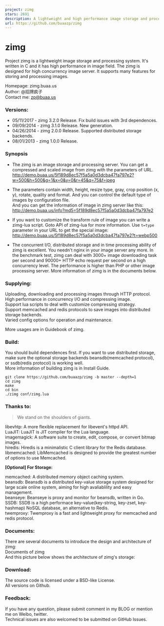 ```yaml
---
project: zimg
stars: 2691
description: A lightweight and high performance image storage and processing system.
url: https://github.com/buaazp/zimg
---
```


zimg
====

Project zimg is a lightweight image storage and processing system. It's written in C and it has high performance in image field. The zimg is designed for high concurrency image server. It supports many features for storing and processing images.

Homepage: zimg.buaa.us  
Author: @招牌疯子  
Contact me: zp@buaa.us

### Versions:

-   05/11/2017 - zimg 3.2.0 Release. Fix build issues with 3rd dependences.
-   09/09/2014 - zimg 3.1.0 Release. New generation.
-   04/26/2014 - zimg 2.0.0 Release. Supported distributed storage backends.
-   08/01/2013 - zimg 1.0.0 Release.

### Synopsis

-   The zimg is an image storage and processing server. You can get a compressed and scaled image from zimg with the parameters of URL.  
    http://demo.buaa.us/5f189d8ec57f5a5a0d3dcba47fa797e2?w=500&h=500&g=1&x=0&y=0&r=45&q=75&f=jpeg
    
-   The parameters contain width, height, resize type, gray, crop position (x, y), rotate, quality and format. And you can control the default type of images by configuration file.  
    And you can get the information of image in zimg server like this:  
    http://demo.buaa.us/info?md5=5f189d8ec57f5a5a0d3dcba47fa797e2
    
-   If you want to customize the transform rule of image you can write a zimg-lua script. Goto API of zimg-lua for more information. Use `t=type` parameter in your URL to get the special image:  
    http://demo.buaa.us/5f189d8ec57f5a5a0d3dcba47fa797e2?t=webp500
    
-   The concurrent I/O, distributed storage and in time processing ability of zimg is excellent. You needn't nginx in your image server any more. In the benchmark test, zimg can deal with 3000+ image downloading task per second and 90000+ HTTP echo request per second on a high concurrency level. The performance is higher than PHP or other image processing server. More information of zimg is in the documents below.
    

### Supplying:

Uploading, downloading and processing images through HTTP protocol.  
High performance in concurrency I/O and compressing image.  
Support lua scripts to deal with customize compressing strategy.  
Support memcached and redis protocols to save images into distributed storage backends.  
Varied config options for operation and maintenance.

More usages are in Guidebook of zimg.

### Build:

You should build dependences first. If you want to use distributed storage, make sure the optional storage backends beansdb(memcached protocol), or ssdb(redis protocol) is working well.  
More information of building zimg is in Install Guide.

```
git clone https://github.com/buaazp/zimg -b master --depth=1
cd zimg   
make  
cd bin  
./zimg conf/zimg.lua
```

### Thanks to:

> We stand on the shoulders of giants.

libevhtp: A more flexible replacement for libevent's httpd API.  
LuaJIT: LuaJIT is JIT compiler for the Lua language.  
imagemagick: A software suite to create, edit, compose, or convert bitmap images.  
hiredis: Hiredis is a minimalistic C client library for the Redis database.  
libmemcached: LibMemcached is designed to provide the greatest number of options to use Memcached.

**\[Optional\] For Storage:**

memcached: A distributed memory object caching system.  
beansdb: Beansdb is a distributed key-value storage system designed for large scale online system, aiming for high avaliablility and easy management.  
beanseye: Beanseye is proxy and monitor for beansdb, written in Go.  
SSDB: SSDB is a high performace key-value(key-string, key-zset, key-hashmap) NoSQL database, an alternative to Redis.  
twemproxy: Twemproxy is a fast and lightweight proxy for memcached and redis protocol.

### Documents:

There are several documents to introduce the design and architecture of zimg:  
Documents of zimg  
And this picture below shows the architecture of zimg's storage:

### Download:

The source code is licensed under a BSD-like License.  
All versions on Github.

### Feedback:

If you have any question, please submit comment in my BLOG or mention me on Weibo, twitter.  
Technical issues are also welcomed to be submitted on GitHub Issues.

